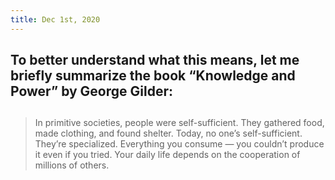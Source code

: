 ```yaml
---
title: Dec 1st, 2020
---
```


## To better understand what this means, let me briefly summarize the book “Knowledge and Power” by George Gilder:
##
> In primitive societies, people were self-sufficient. They gathered food, made clothing, and found shelter. Today, no one’s self-sufficient. They’re specialized. Everything you consume — you couldn’t produce it even if you tried. Your daily life depends on the cooperation of millions of others.
